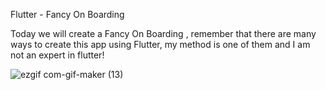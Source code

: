 Flutter - Fancy On Boarding

Today we will create a Fancy On Boarding , remember that there are many ways to create this app using Flutter, my method is one of them and I am not an expert in flutter!


![ezgif com-gif-maker (13)](https://user-images.githubusercontent.com/76742671/115954441-c0990d80-a4f9-11eb-9262-daea9d3cbc18.gif)
